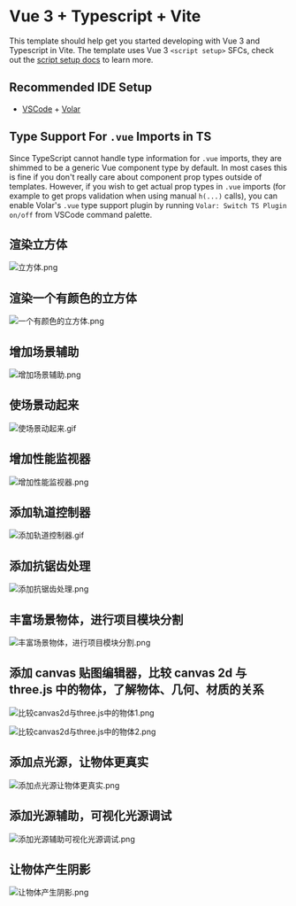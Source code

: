 # Vue 3 + Typescript + Vite

This template should help get you started developing with Vue 3 and Typescript in Vite. The template uses Vue 3 `<script setup>` SFCs, check out the [script setup docs](https://v3.vuejs.org/api/sfc-script-setup.html#sfc-script-setup) to learn more.

## Recommended IDE Setup

- [VSCode](https://code.visualstudio.com/) + [Volar](https://marketplace.visualstudio.com/items?itemName=johnsoncodehk.volar)

## Type Support For `.vue` Imports in TS

Since TypeScript cannot handle type information for `.vue` imports, they are shimmed to be a generic Vue component type by default. In most cases this is fine if you don't really care about component prop types outside of templates. However, if you wish to get actual prop types in `.vue` imports (for example to get props validation when using manual `h(...)` calls), you can enable Volar's `.vue` type support plugin by running `Volar: Switch TS Plugin on/off` from VSCode command palette.

## 渲染立方体

![立方体.png](./src/assets/img/立方体.png)

## 渲染一个有颜色的立方体

![一个有颜色的立方体.png](./src/assets/img/一个有颜色的立方体.png)

## 增加场景辅助

![增加场景辅助.png](./src/assets/img/增加场景辅助.png)

## 使场景动起来

![使场景动起来.gif](./src/assets/img/使场景动起来.gif)

## 增加性能监视器

![增加性能监视器.png](./src/assets/img/增加性能监视器.png)

## 添加轨道控制器

![添加轨道控制器.gif](./src/assets/img/添加轨道控制器.gif)

## 添加抗锯齿处理

![添加抗锯齿处理.png](./src/assets/img/添加抗锯齿处理.png)

## 丰富场景物体，进行项目模块分割

![丰富场景物体，进行项目模块分割.png](./src/assets/img/丰富场景物体进行项目模块分割.png)

## 添加 canvas 贴图编辑器，比较 canvas 2d 与 three.js 中的物体，了解物体、几何、材质的关系

![比较canvas2d与three.js中的物体1.png](./src/assets/img/比较canvas2d与three.js中的物体1.png)

![比较canvas2d与three.js中的物体2.png](./src/assets/img/比较canvas2d与three.js中的物体2.png)

## 添加点光源，让物体更真实

![添加点光源让物体更真实.png](./src/assets/img/添加点光源让物体更真实.png)

## 添加光源辅助，可视化光源调试

![添加光源辅助可视化光源调试.png](./src/assets/img/添加光源辅助可视化光源调试.png)

## 让物体产生阴影

![让物体产生阴影.png](./src/assets/img/让物体产生阴影.png)
